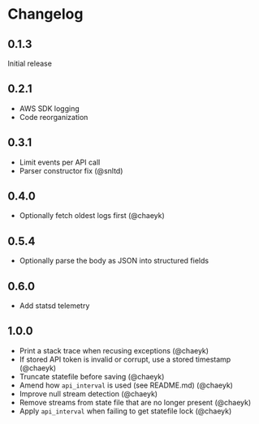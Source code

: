 # Changelog

## 0.1.3

Initial release

## 0.2.1

* AWS SDK logging
* Code reorganization

## 0.3.1

* Limit events per API call
* Parser constructor fix (@snltd)

## 0.4.0

* Optionally fetch oldest logs first (@chaeyk)

## 0.5.4

* Optionally parse the body as JSON into structured fields

## 0.6.0

* Add statsd telemetry

## 1.0.0

* Print a stack trace when recusing exceptions (@chaeyk)
* If stored API token is invalid or corrupt, use a stored timestamp (@chaeyk)
* Truncate statefile before saving (@chaeyk)
* Amend how `api_interval` is used (see README.md) (@chaeyk)
* Improve null stream detection (@chaeyk)
* Remove streams from state file that are no longer present (@chaeyk)
* Apply `api_interval` when failing to get statefile lock (@chaeyk)
